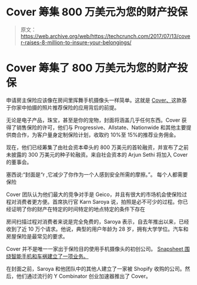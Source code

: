 # Cover 筹集 800 万美元为您的财产投保 

> 原文：<https://web.archive.org/web/https://techcrunch.com/2017/07/13/cover-raises-8-million-to-insure-your-belongings/>

# Cover 筹集了 800 万美元为您的财产投保

申请房主保险应该像在房间里挥舞手机摄像头一样简单。这就是 [Cover、](https://web.archive.org/web/20221209172804/https://www.coverinsurance.com/)这款基于你家中拍摄的照片推荐保险的应用背后的前提。

无论是电子产品，珠宝，甚至是你的宠物，封面将涵盖几乎任何东西。Cover 获得了销售保险的许可，他们与 Progressive、Allstate、Nationwide 和其他主要提供商合作，为客户量身定制保险计划，收取约 10%至 15%的推荐业务佣金。

现在，他们已经筹集了由社会资本牵头的 800 万美元的首轮融资，并宣布了之前未披露的 300 万美元的种子轮融资。来自社会资本的 Arjun Sethi 将加入 Cover 的董事会。

塞西说:“封面是“r ,它减少了你作为一个人感到安全所需的摩擦。”。 每个人都需要保险

Cover 团队认为他们最大的竞争对手是 Geico，并且有很大的市场机会使保险过程对消费者更方便。首席执行官 Karn Saroya 说，拍照是必不可少的过程。你已经证明了你的财产在特定的时间特定的地点特定的条件下存在

房间扫描过程对消费者来说是完全免费的，Saroya 表示，自去年推出以来，已经收到了近 10 万个请求。他说，典型的用户年龄为 28 岁，拥有大学学位。汽车和房屋保险是最常见的要求。

Cover 并不是唯一一家出于保险目的使用手机摄像头的初创公司。 [Snapsheet 围绕智能手机和车祸建立了一项业务。](https://web.archive.org/web/20221209172804/https://beta.techcrunch.com/2017/06/13/snapsheet-raises-12-million-to-save-you-time-after-a-car-accident/)

在封面之前，Saroya 和他团队中的其他人建立了一家被 Shopify 收购的公司。然后，他们通过流行的 Y Combinator 创业加速器推出了 Cover。